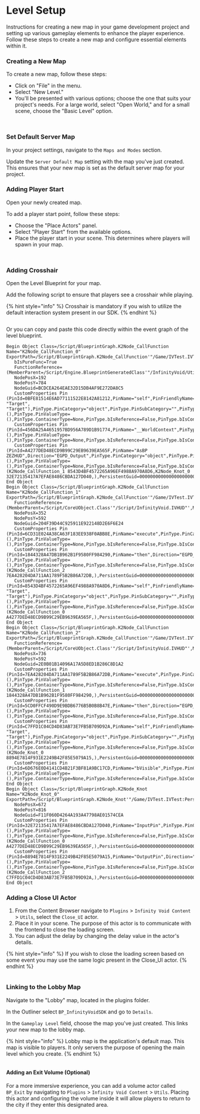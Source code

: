 # Level Setup

Instructions for creating a new map in your game development project and setting up various gameplay elements to enhance the player experience. Follow these steps to create a new map and configure essential elements within it.

### Creating a New Map

To create a new map, follow these steps:

* Click on "File" in the menu.
* Select "New Level."
* You'll be presented with various options; choose the one that suits your project's needs. For a large world, select "Open World," and for a small scene, choose the "Basic Level" option.

<div>

<figure><img src="../../../../.gitbook/assets/new level.png" alt=""><figcaption></figcaption></figure>

 

<figure><img src="../../../../.gitbook/assets/options.png" alt=""><figcaption></figcaption></figure>

</div>

### Set Default Server Map

In your project settings, navigate to the `Maps and Modes` section.

Update the `Server Default Map` setting with the map you've just created. This ensures that your new map is set as the default server map for your project.

### Adding Player Start

Open your newly created map.

To add a player start point, follow these steps:

* Choose the "Place Actors" panel.
* Select "Player Start" from the available options.
* Place the player start in your scene. This determines where players will spawn in your map.

<div>

<figure><img src="../../../../.gitbook/assets/place actors panel.png" alt=""><figcaption></figcaption></figure>

 

<figure><img src="../../../../.gitbook/assets/player start.png" alt=""><figcaption></figcaption></figure>

</div>

### Adding Crosshair

Open the Level Blueprint for your map.

Add the following script to ensure that players see a crosshair while playing.

{% hint style="info" %}
Crosshair is mandatory if you wish to utilize the default interaction system present in our SDK.
{% endhint %}

<figure><img src="../../../../.gitbook/assets/crosshair BP.png" alt=""><figcaption></figcaption></figure>

Or you can copy and paste this code directly within the event graph of the level blueprint.

```
Begin Object Class=/Script/BlueprintGraph.K2Node_CallFunction Name="K2Node_CallFunction_0" ExportPath=/Script/BlueprintGraph.K2Node_CallFunction'"/Game/IVTest.IVTest:PersistentLevel.IVTest.EventGraph.K2Node_CallFunction_0"'
   bIsPureFunc=True
   FunctionReference=(MemberParent=/Script/Engine.BlueprintGeneratedClass'"/InfinityVoid/Utils/BP_IVUtils.BP_IVUtils_C"',MemberName="GetIVHUD",MemberGuid=06F449A648217D11423CB2A251219447)
   NodePosX=192
   NodePosY=784
   NodeGuid=BCDCEA264EAE32D15DB4AF9E272DA8C5
   CustomProperties Pin (PinId=0BFE81514E6AD77111522E8142A81212,PinName="self",PinFriendlyName=NSLOCTEXT("K2Node", "Target", "Target"),PinType.PinCategory="object",PinType.PinSubCategory="",PinType.PinSubCategoryObject=/Script/Engine.BlueprintGeneratedClass'"/InfinityVoid/Utils/BP_IVUtils.BP_IVUtils_C"',PinType.PinSubCategoryMemberReference=(),PinType.PinValueType=(),PinType.ContainerType=None,PinType.bIsReference=False,PinType.bIsConst=False,PinType.bIsWeakPointer=False,PinType.bIsUObjectWrapper=False,PinType.bSerializeAsSinglePrecisionFloat=False,DefaultObject="/InfinityVoid/Utils/BP_IVUtils.Default__BP_IVUtils_C",PersistentGuid=00000000000000000000000000000000,bHidden=True,bNotConnectable=False,bDefaultValueIsReadOnly=False,bDefaultValueIsIgnored=False,bAdvancedView=False,bOrphanedPin=False,)
   CustomProperties Pin (PinId=456DA25A4651957BD956A789D1B91774,PinName="__WorldContext",PinType.PinCategory="object",PinType.PinSubCategory="",PinType.PinSubCategoryObject=/Script/CoreUObject.Class'"/Script/CoreUObject.Object"',PinType.PinSubCategoryMemberReference=(),PinType.PinValueType=(),PinType.ContainerType=None,PinType.bIsReference=False,PinType.bIsConst=False,PinType.bIsWeakPointer=False,PinType.bIsUObjectWrapper=False,PinType.bSerializeAsSinglePrecisionFloat=False,PersistentGuid=00000000000000000000000000000000,bHidden=True,bNotConnectable=False,bDefaultValueIsReadOnly=False,bDefaultValueIsIgnored=False,bAdvancedView=False,bOrphanedPin=False,)
   CustomProperties Pin (PinId=A4277DED48ECD9B99C29EB9639EA565F,PinName="AsBP ZEZHUD",Direction="EGPD_Output",PinType.PinCategory="object",PinType.PinSubCategory="",PinType.PinSubCategoryObject=/Script/Engine.BlueprintGeneratedClass'"/InfinityVoid/Core/BP_IVHUD.BP_IVHUD_C"',PinType.PinSubCategoryMemberReference=(),PinType.PinValueType=(),PinType.ContainerType=None,PinType.bIsReference=False,PinType.bIsConst=False,PinType.bIsWeakPointer=False,PinType.bIsUObjectWrapper=False,PinType.bSerializeAsSinglePrecisionFloat=False,LinkedTo=(K2Node_CallFunction_1 8543D4BF4572265A96EF4988A970A8D6,K2Node_Knot_0 32E72135417A7EFAE8486CBDA127D040,),PersistentGuid=00000000000000000000000000000000,bHidden=False,bNotConnectable=False,bDefaultValueIsReadOnly=False,bDefaultValueIsIgnored=False,bAdvancedView=False,bOrphanedPin=False,)
End Object
Begin Object Class=/Script/BlueprintGraph.K2Node_CallFunction Name="K2Node_CallFunction_1" ExportPath=/Script/BlueprintGraph.K2Node_CallFunction'"/Game/IVTest.IVTest:PersistentLevel.IVTest.EventGraph.K2Node_CallFunction_1"'
   FunctionReference=(MemberParent=/Script/CoreUObject.Class'"/Script/InfinityVoid.IVHUD"',MemberName="AddCrosshairMainScreen")
   NodePosX=352
   NodePosY=592
   NodeGuid=204F39D44C925911E922148D2E6F6E24
   CustomProperties Pin (PinId=6CD31E024A38CA63F183EE938F0ABB8E,PinName="execute",PinType.PinCategory="exec",PinType.PinSubCategory="",PinType.PinSubCategoryObject=None,PinType.PinSubCategoryMemberReference=(),PinType.PinValueType=(),PinType.ContainerType=None,PinType.bIsReference=False,PinType.bIsConst=False,PinType.bIsWeakPointer=False,PinType.bIsUObjectWrapper=False,PinType.bSerializeAsSinglePrecisionFloat=False,PersistentGuid=00000000000000000000000000000000,bHidden=False,bNotConnectable=False,bDefaultValueIsReadOnly=False,bDefaultValueIsIgnored=False,bAdvancedView=False,bOrphanedPin=False,)
   CustomProperties Pin (PinId=1844328A47DB1B962B1F9580FF984290,PinName="then",Direction="EGPD_Output",PinType.PinCategory="exec",PinType.PinSubCategory="",PinType.PinSubCategoryObject=None,PinType.PinSubCategoryMemberReference=(),PinType.PinValueType=(),PinType.ContainerType=None,PinType.bIsReference=False,PinType.bIsConst=False,PinType.bIsWeakPointer=False,PinType.bIsUObjectWrapper=False,PinType.bSerializeAsSinglePrecisionFloat=False,LinkedTo=(K2Node_CallFunction_2 7EA428204DA711AA1789F5B2B86A72DB,),PersistentGuid=00000000000000000000000000000000,bHidden=False,bNotConnectable=False,bDefaultValueIsReadOnly=False,bDefaultValueIsIgnored=False,bAdvancedView=False,bOrphanedPin=False,)
   CustomProperties Pin (PinId=8543D4BF4572265A96EF4988A970A8D6,PinName="self",PinFriendlyName=NSLOCTEXT("K2Node", "Target", "Target"),PinType.PinCategory="object",PinType.PinSubCategory="",PinType.PinSubCategoryObject=/Script/CoreUObject.Class'"/Script/InfinityVoid.IVHUD"',PinType.PinSubCategoryMemberReference=(),PinType.PinValueType=(),PinType.ContainerType=None,PinType.bIsReference=False,PinType.bIsConst=False,PinType.bIsWeakPointer=False,PinType.bIsUObjectWrapper=False,PinType.bSerializeAsSinglePrecisionFloat=False,LinkedTo=(K2Node_CallFunction_0 A4277DED48ECD9B99C29EB9639EA565F,),PersistentGuid=00000000000000000000000000000000,bHidden=False,bNotConnectable=False,bDefaultValueIsReadOnly=False,bDefaultValueIsIgnored=False,bAdvancedView=False,bOrphanedPin=False,)
End Object
Begin Object Class=/Script/BlueprintGraph.K2Node_CallFunction Name="K2Node_CallFunction_2" ExportPath=/Script/BlueprintGraph.K2Node_CallFunction'"/Game/IVTest.IVTest:PersistentLevel.IVTest.EventGraph.K2Node_CallFunction_2"'
   FunctionReference=(MemberParent=/Script/CoreUObject.Class'"/Script/InfinityVoid.IVHUD"',MemberName="SetCrosshairVisibility")
   NodePosX=736
   NodePosY=592
   NodeGuid=2E0B01B14096A17A5D8ED1B286C8D1A2
   CustomProperties Pin (PinId=7EA428204DA711AA1789F5B2B86A72DB,PinName="execute",PinType.PinCategory="exec",PinType.PinSubCategory="",PinType.PinSubCategoryObject=None,PinType.PinSubCategoryMemberReference=(),PinType.PinValueType=(),PinType.ContainerType=None,PinType.bIsReference=False,PinType.bIsConst=False,PinType.bIsWeakPointer=False,PinType.bIsUObjectWrapper=False,PinType.bSerializeAsSinglePrecisionFloat=False,LinkedTo=(K2Node_CallFunction_1 1844328A47DB1B962B1F9580FF984290,),PersistentGuid=00000000000000000000000000000000,bHidden=False,bNotConnectable=False,bDefaultValueIsReadOnly=False,bDefaultValueIsIgnored=False,bAdvancedView=False,bOrphanedPin=False,)
   CustomProperties Pin (PinId=5CD0FFCF490D9E9BDB6776B5B0B8B47E,PinName="then",Direction="EGPD_Output",PinType.PinCategory="exec",PinType.PinSubCategory="",PinType.PinSubCategoryObject=None,PinType.PinSubCategoryMemberReference=(),PinType.PinValueType=(),PinType.ContainerType=None,PinType.bIsReference=False,PinType.bIsConst=False,PinType.bIsWeakPointer=False,PinType.bIsUObjectWrapper=False,PinType.bSerializeAsSinglePrecisionFloat=False,PersistentGuid=00000000000000000000000000000000,bHidden=False,bNotConnectable=False,bDefaultValueIsReadOnly=False,bDefaultValueIsIgnored=False,bAdvancedView=False,bOrphanedPin=False,)
   CustomProperties Pin (PinId=C7FFD1C04CD4D83AB73E7FB5B709D92A,PinName="self",PinFriendlyName=NSLOCTEXT("K2Node", "Target", "Target"),PinType.PinCategory="object",PinType.PinSubCategory="",PinType.PinSubCategoryObject=/Script/CoreUObject.Class'"/Script/InfinityVoid.IVHUD"',PinType.PinSubCategoryMemberReference=(),PinType.PinValueType=(),PinType.ContainerType=None,PinType.bIsReference=False,PinType.bIsConst=False,PinType.bIsWeakPointer=False,PinType.bIsUObjectWrapper=False,PinType.bSerializeAsSinglePrecisionFloat=False,LinkedTo=(K2Node_Knot_0 8894E7814F931E2249B42F85E5079A15,),PersistentGuid=00000000000000000000000000000000,bHidden=False,bNotConnectable=False,bDefaultValueIsReadOnly=False,bDefaultValueIsIgnored=False,bAdvancedView=False,bOrphanedPin=False,)
   CustomProperties Pin (PinId=6D676E0D4141CD4B21F3BF81A9BC17CD,PinName="bVisible",PinType.PinCategory="bool",PinType.PinSubCategory="",PinType.PinSubCategoryObject=None,PinType.PinSubCategoryMemberReference=(),PinType.PinValueType=(),PinType.ContainerType=None,PinType.bIsReference=False,PinType.bIsConst=False,PinType.bIsWeakPointer=False,PinType.bIsUObjectWrapper=False,PinType.bSerializeAsSinglePrecisionFloat=False,DefaultValue="true",AutogeneratedDefaultValue="false",PersistentGuid=00000000000000000000000000000000,bHidden=False,bNotConnectable=False,bDefaultValueIsReadOnly=False,bDefaultValueIsIgnored=False,bAdvancedView=False,bOrphanedPin=False,)
End Object
Begin Object Class=/Script/BlueprintGraph.K2Node_Knot Name="K2Node_Knot_0" ExportPath=/Script/BlueprintGraph.K2Node_Knot'"/Game/IVTest.IVTest:PersistentLevel.IVTest.EventGraph.K2Node_Knot_0"'
   NodePosX=672
   NodePosY=816
   NodeGuid=F11F060D4264A193A47798AE01574CEA
   CustomProperties Pin (PinId=32E72135417A7EFAE8486CBDA127D040,PinName="InputPin",PinType.PinCategory="object",PinType.PinSubCategory="",PinType.PinSubCategoryObject=/Script/Engine.BlueprintGeneratedClass'"/InfinityVoid/Core/BP_IVHUD.BP_IVHUD_C"',PinType.PinSubCategoryMemberReference=(),PinType.PinValueType=(),PinType.ContainerType=None,PinType.bIsReference=False,PinType.bIsConst=False,PinType.bIsWeakPointer=False,PinType.bIsUObjectWrapper=False,PinType.bSerializeAsSinglePrecisionFloat=False,LinkedTo=(K2Node_CallFunction_0 A4277DED48ECD9B99C29EB9639EA565F,),PersistentGuid=00000000000000000000000000000000,bHidden=False,bNotConnectable=False,bDefaultValueIsReadOnly=False,bDefaultValueIsIgnored=True,bAdvancedView=False,bOrphanedPin=False,)
   CustomProperties Pin (PinId=8894E7814F931E2249B42F85E5079A15,PinName="OutputPin",Direction="EGPD_Output",PinType.PinCategory="object",PinType.PinSubCategory="",PinType.PinSubCategoryObject=/Script/Engine.BlueprintGeneratedClass'"/InfinityVoid/Core/BP_IVHUD.BP_IVHUD_C"',PinType.PinSubCategoryMemberReference=(),PinType.PinValueType=(),PinType.ContainerType=None,PinType.bIsReference=False,PinType.bIsConst=False,PinType.bIsWeakPointer=False,PinType.bIsUObjectWrapper=False,PinType.bSerializeAsSinglePrecisionFloat=False,LinkedTo=(K2Node_CallFunction_2 C7FFD1C04CD4D83AB73E7FB5B709D92A,),PersistentGuid=00000000000000000000000000000000,bHidden=False,bNotConnectable=False,bDefaultValueIsReadOnly=False,bDefaultValueIsIgnored=False,bAdvancedView=False,bOrphanedPin=False,)
End Object
```

### Adding a Close UI Actor

1. From the Content Browser navigate to `Plugins` > `Infinity Void Content` > `Utils`, select the `Close_UI` actor.
2. Place it in your scene. The purpose of this actor is to communicate with the frontend to close the loading screen.
3. You can adjust the delay by changing the delay value in the actor's details.

{% hint style="info" %}
If you wish to close the loading screen based on some event you may use the same logic present in the Close\_UI actor.
{% endhint %}

<figure><img src="../../../../.gitbook/assets/delay.png" alt=""><figcaption></figcaption></figure>

### Linking to the Lobby Map

Navigate to the "Lobby" map, located in the plugins folder.

In the Outliner select `BP_InfinityVoidSDK` and go to `Details`.

In the `Gameplay Level` field, choose the map you've just created. This links your new map to the lobby map.

{% hint style="info" %}
Lobby map is the application's default map. This map is visible to players. It only servers the purpose of opening the main level which you create.
{% endhint %}

<figure><img src="../../../../.gitbook/assets/level select.png" alt=""><figcaption></figcaption></figure>

#### Adding an Exit Volume (Optional)

For a more immersive experience, you can add a volume actor called `BP_Exit` by navigating to `Plugins` > `Infinity Void Content` > `Utils`. Placing this actor and configuring the volume inside it will allow players to return to the city if they enter this designated area.

